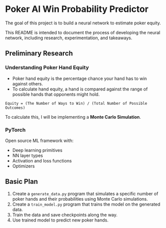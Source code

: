 # Poker AI Win Probability Predictor

The goal of this project is to build a neural network to estimate poker equity.

This README is intended to document the process of developing the neural network, including research, experimentation, and takeaways.

## Preliminary Research

### Understanding Poker Hand Equity

- Poker hand equity is the percentage chance your hand has to win against others.
- To calculate hand equity, a hand is compared against the range of possible hands that opponents might hold.

`Equity = (The Number of Ways to Win) / (Total Number of Possible Outcomes)`

To calculate this, I will be implementing a **Monte Carlo Simulation**.

### PyTorch

Open source ML framework with:

- Deep learning primitives
- NN layer types
- Activation and loss functions
- Optimizers

## Basic Plan

1. Create a `generate_data.py` program that simulates a specific number of poker hands and their probabilities using Monte Carlo simulations.
2. Create a `train_model.py` program that trains the model on the generated data.
3. Train the data and save checkpoints along the way.
4. Use trained model to predict new poker hands.
